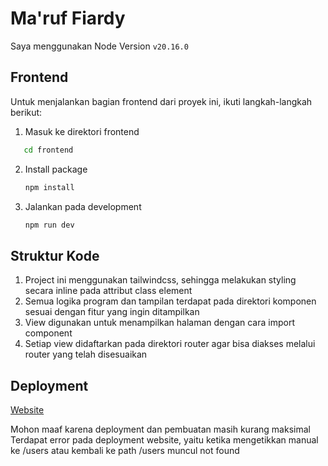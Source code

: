 # Ma'ruf Fiardy

Saya menggunakan Node Version `v20.16.0`

## Frontend

Untuk menjalankan bagian frontend dari proyek ini, ikuti langkah-langkah berikut:

1. Masuk ke direktori frontend

```bash
   cd frontend
```

2. Install package

   ```bash
   npm install
   ```

3. Jalankan pada development

   ```bash
   npm run dev
   ```

## Struktur Kode

1. Project ini menggunakan tailwindcss, sehingga melakukan styling secara inline pada attribut class element
2. Semua logika program dan tampilan terdapat pada direktori komponen sesuai dengan fitur yang ingin ditampilkan
3. View digunakan untuk menampilkan halaman dengan cara import component
4. Setiap view didaftarkan pada direktori router agar bisa diakses melalui router yang telah disesuaikan

## Deployment

[Website](https://tesferumahwebsite.vercel.app/)

Mohon maaf karena deployment dan pembuatan masih kurang maksimal
Terdapat error pada deployment website, yaitu ketika mengetikkan manual ke /users atau kembali ke path /users muncul not found
